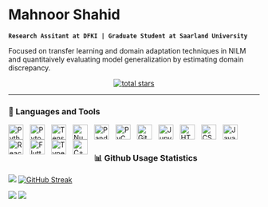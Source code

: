 # Mahnoor Shahid

**`Research Assitant at DFKI | Graduate Student at Saarland University`**

Focused on transfer learning and domain adaptation techniques in NILM and quantitaively evaluating model generalization by estimating domain discrepancy.

<p align="center">

<!--  <a href="https://www.youtube.com/c/DevProTips?sub_confirmation=1">
    <img alt="profile views" title="GitHub Profile Views" src="https://custom-icon-badges.demolab.com/youtube/channel/subscribers/UCipSxT7a3rn81vGLw9lqRkg?color=%23E05D44&label=SUBSCRIBE&logo=video&logoColor=white&style=for-the-badge&labelColor=CE4630"/></a> -->
  
<!--  <a href="https://www.youtube.com/c/DevProTips">
    <img alt="youtube views" title="YouTube views" src="https://custom-icon-badges.demolab.com/youtube/channel/views/UCipSxT7a3rn81vGLw9lqRkg?color=%23E1AD0E&logo=video&logoColor=white&style=for-the-badge&labelColor=C79600"/></a> -->
    
  <a href="https://github.com/mahnoor-shahid?tab=repositories&sort=stargazers">
    <img alt="total stars" title="Total stars on GitHub" src="https://custom-icon-badges.demolab.com/github/stars/mahnoor-shahid?color=55960c&style=for-the-badge&labelColor=488207&logo=star"/></a>
  
 <!-- <a href="https://www.linkedin.com/in/mahnoor-v20399/">   
    <img alt="Followers" title="Followers" src="https://custom-icon-badges.demolab.com/github/followers/DenverCoder1?color=236ad3&labelColor=1155ba&style=for-the-badge&logo=person-add&label=Follow&logoColor=white"/></a> -->
  
<!--  <a href="https://github.com/mahnoor-shahid?tab=achievements">
    <img alt="Achievements" title="Achievements" src="https://freshidea.com/jonah/app/DenverCoder1-profile-views"/></a> -->
            
      
</p>

   
---
  
### 🧰 Languages and Tools



<img align="left" alt="Python" width="30px" style="padding-right:10px;" src="https://cdn.jsdelivr.net/gh/devicons/devicon/icons/python/python-plain.svg" />
<img align="left" alt="Pytorch" width="30px" style="padding-right:10px;" src="https://cdn.jsdelivr.net/gh/devicons/devicon/icons/pytorch/pytorch-original.svg" />
<img align="left" alt="Tensorflow" width="30px" style="padding-right:10px;" src="https://cdn.jsdelivr.net/gh/devicons/devicon/icons/tensorflow/tensorflow-original.svg" />
          
<img align="left" alt="Numpy" width="30px" style="padding-right:10px;" src="https://cdn.jsdelivr.net/gh/devicons/devicon/icons/numpy/numpy-original.svg" />
<img align="left" alt="Pandas" width="30px" style="padding-right:10px;" src="https://cdn.jsdelivr.net/gh/devicons/devicon/icons/pandas/pandas-original.svg" />   

<img align="left" alt="PyCharm" width="30px" style="padding-right:10px;" src="https://cdn.jsdelivr.net/gh/devicons/devicon/icons/pycharm/pycharm-original.svg" />         
          
<img align="left" alt="Git" width="30px" style="padding-right:10px;" src="https://cdn.jsdelivr.net/gh/devicons/devicon/icons/git/git-original.svg" />
<img align="left" alt="JupyterLab" width="30px" style="padding-right:10px;" src="https://cdn.jsdelivr.net/gh/devicons/devicon/icons/jupyter/jupyter-original.svg" />

<img align="left" alt="HTML" width="30px" style="padding-right:10px;" src="https://cdn.jsdelivr.net/gh/devicons/devicon/icons/html5/html5-plain.svg" />
<img align="left" alt="CSS" width="30px" style="padding-right:10px;" src="https://cdn.jsdelivr.net/gh/devicons/devicon/icons/css3/css3-plain.svg" />
<img align="left" alt="JavaScript" width="30px" style="padding-right:10px;" src="https://cdn.jsdelivr.net/gh/devicons/devicon/icons/javascript/javascript-plain.svg" />

<img align="left" alt="React" width="30px" style="padding-right:10px;" src="https://cdn.jsdelivr.net/gh/devicons/devicon/icons/react/react-original.svg" />
<img align="left" alt="Flutter" width="30px" style="padding-right:10px;" src="https://cdn.jsdelivr.net/gh/devicons/devicon/icons/flutter/flutter-original.svg" />
<img align="left" alt="TypeScript" width="30px" style="padding-right:10px;" src="https://cdn.jsdelivr.net/gh/devicons/devicon/icons/typescript/typescript-plain.svg" />          
<img align="left" alt="C++" width="30px" style="padding-right:10px;" src="https://cdn.jsdelivr.net/gh/devicons/devicon/icons/cplusplus/cplusplus-line.svg" />

          
         
<br />

#

### 📊 Github Usage Statistics

![](http://github-profile-summary-cards.vercel.app/api/cards/profile-details?username=mahnoor-shahid&theme=dracula) 
[![GitHub Streak](https://streak-stats.demolab.com?user=mahnoor-shahid&theme=dracula&hide_border=true&border_radius=10&type=png)](https://github.com/mahnoor-shahid?tab=repositories)

<!-- ![](http://github-profile-summary-cards.vercel.app/api/cards/repos-per-language?username=mahnoor-shahid&theme=dracula) -->
<!-- ![](http://github-profile-summary-cards.vercel.app/api/cards/most-commit-language?username=mahnoor-shahid&theme=dracula) -->
![](http://github-profile-summary-cards.vercel.app/api/cards/stats?username=mahnoor-shahid&theme=moonlight)
![](http://github-profile-summary-cards.vercel.app/api/cards/productive-time?username=mahnoor-shahid&theme=dracula&utcOffset=8)

<!-- https://streak-stats.demolab.com/demo/ -->
<!-- https://github-profile-summary-cards.vercel.app/demo.html -->
